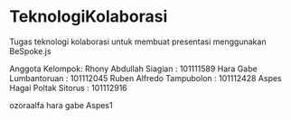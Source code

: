 TeknologiKolaborasi
===================
Tugas teknologi kolaborasi untuk membuat presentasi menggunakan BeSpoke.js

Anggota Kelompok: 
Rhony Abdullah Siagian :    101111589
Hara Gabe Lumbantoruan :    101112045
Ruben Alfredo Tampubolon : 101112428
Aspes Hagai Poltak Sitorus  : 101112916

ozoraalfa
hara gabe
Aspes1